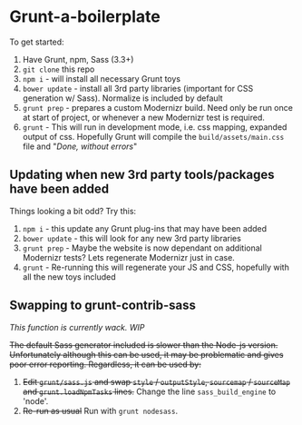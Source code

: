 # Grunt-a-boilerplate

To get started:

1. Have Grunt, npm, Sass (3.3+)
2. `git clone` this repo
3. `npm i` - will install all necessary Grunt toys
4. `bower update` - install all 3rd party libraries (important for CSS generation w/ Sass). Normalize is included by default
5. `grunt prep` - prepares a custom Modernizr build. Need only be run once at start of project, or whenever a new Modernizr test is required.
6. `grunt` - This will run in development mode, i.e. css mapping, expanded output of css. Hopefully Grunt will compile the `build/assets/main.css` file and "*Done, without errors*" 


## Updating when new 3rd party tools/packages have been added

Things looking a bit odd? Try this:

1. `npm i` - this update any Grunt plug-ins that may have been added
2. `bower update` - this will look for any new 3rd party libraries
3. `grunt prep` - Maybe the website is now dependant on additional Modernizr tests? Lets regenerate Modernizr just in case.
4. `grunt` - Re-running this will regenerate your JS and CSS, hopefully with all the new toys included

## Swapping to grunt-contrib-sass

*This function is currently wack. WIP*

~~The default Sass generator included is slower than the Node-js version. Unfortunately although this can be used, it may be problematic and gives poor error reporting. Regardless, it can be used by:~~

1. ~~Edit `grunt/sass.js` and swap `style` / `outputStyle`, `sourcemap` / `sourceMap` and `grunt.loadNpmTasks` lines.~~ Change the line `sass_build_engine` to 'node'.
2. ~~Re-run as usual~~ Run with `grunt nodesass`.
